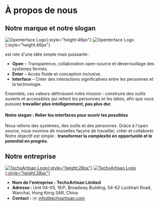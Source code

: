 # À propos de nous

## Notre marque et notre slogan

![Openterface Logo](https://assets.openterface.com/images/openterface.svg#only-light){:style="height:46px"}
![Openterface Logo](https://assets.openterface.com/images/openterface_w.svg#only-dark){:style="height:46px"}

est née d'une idée simple mais puissante :

* **Open** – Transparence, collaboration open-source et déverrouillage des systèmes fermés.
* **Enter** – Accès fluide et conception inclusive.
* **Interface** – Créer des interactions significatives entre les personnes et la technologie.

Ensemble, ces valeurs définissent notre mission : construire des outils ouverts et accessibles qui relient les personnes et les idées, afin que vous puissiez **travailler plus intelligemment, pas plus dur**.

#### Notre slogan : **Relier les interfaces pour ouvrir les possibles**

Nous relions des systèmes, des outils et des personnes.
Grâce à l'open source, nous ouvrons de nouvelles façons de travailler, créer et collaborer.
Notre objectif est simple : **transformer la complexité en opportunité et le potentiel en progrès.**

## Notre entreprise

[![TechxArtisan Logo](https://assets.openterface.com/images/logo_txa_b.svg#only-light){:style="height:28px"}](https://techxartisan.com)
[![TechxArtisan Logo](https://assets.openterface.com/images/logo_txa_w.svg#only-dark){:style="height:28px"}](https://techxartisan.com)

- **Nom de l'entreprise :** **TechxArtisan Limited**  
- **Adresse :** Unit 04-05, 16/F, Broadway Building, 54-62 Lockhart Road, Wanchai, Hong Kong SAR, China
- **Contact :** ✉️ [info@techxartisan.com](mailto:info@techxartisan.com)  


